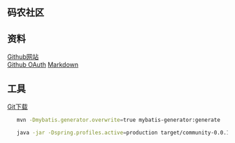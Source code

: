 ## 码农社区

## 资料
[Github网站](https://github.com/Jatsby-Y/community)\
[Github OAuth](https://developer.github.com/apps/building-oauth-apps/creating-an-oauth-app/)
[Markdown](http://editor.md.ipandao.com/)
## 工具
[Git下载](https://git-scm.com/download)

```bash
   mvn -Dmybatis.generator.overwrite=true mybatis-generator:generate
```
```bash
   java -jar -Dspring.profiles.active=production target/community-0.0.1-SNAPSHOT.jar
```